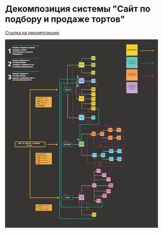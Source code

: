 # Декомпозиция системы "Сайт по подбору и продаже тортов"
[Ссылка на декомпозицию](https://miro.com/app/board/uXjVNB7f_1o=/?share_link_id=854831972535)


![img.png](cake_decomposition.png)
